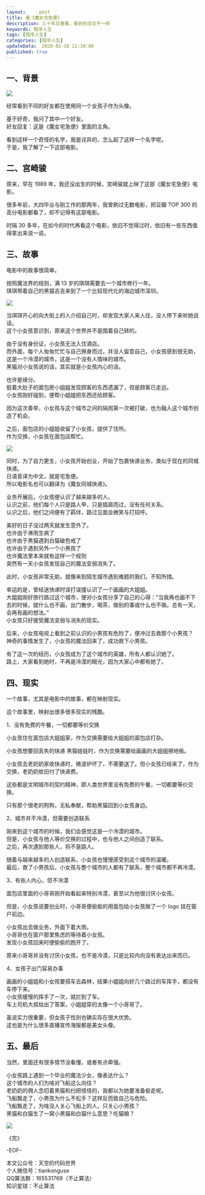 ```yaml
---   
layout:     post  
title: 看《魔女宅急便》
description: 三十年后重看，看到的完全不一样  
keywords: 程序人生  
tags: [程序人生]    
categories: [程序人生]  
updateData:  2020-02-18 21:30:00  
published: true  
---  
```



## 一、背景  


![](http://res.tiankonguse.com/images/2020/06/15/001.png)  


经常看到不同的好友都在使用同一个女孩子作为头像。  


基于好奇，我问了其中一个好友。  
好友回复：这是《魔女宅急便》里面的主角。  


看到这样一个奇怪的名字，我是诧异的，怎么起了这样一个名字呢。  
于是，我了解了一下这部电影。  


## 二、宫崎骏  


原来，早在 1989 年，我还没出生的时候，宫崎骏就上映了这部《魔女宅急便》电影。  


很多年前，大四毕业与刚工作的那两年，我曾刷过无数电影，把豆瓣 TOP 300 的高分电影都看了，却不记得有这部电影。  


时隔 30 多年，在如今的时代再看这个电影，依旧不觉得过时，依旧有一些东西值得拿出来说一说。  


## 三、故事  


电影中的故事很简单。  


按照魔法界的规则，满 13 岁的琪琪需要去一个城市修行一年。  
琪琪带着自己的黑猫吉吉来到了一个比较现代化的海边城市深圳。  


![](http://res.tiankonguse.com/images/2020/06/15/004.png)  


当琪琪开心的向大街上的人介绍自己时，却发现大家人来人往，没人停下来听她说话。  
这个小女孩意识到，原来这个世界并不是围着自己转的。  


由于没有身份证，小女孩无法入住酒店。  
而外面，每个人匆匆忙忙与自己擦身而过，并没人留意自己，小女孩感到很无助，这是一个冷漠的城市，这是一个没有人情味的城市。  
黑猫对小女孩说的话，其实就是小女孩内心的话。  


也许是缘分。  
挺着大肚子的面包房小姐姐发现顾客的东西遗漏了，但是顾客已走远。  
小女孩刚好碰到，便帮小姐姐把东西还给顾客。  


因为这次善举，小女孩与这个城市之间的隔阂第一次被打破，也为融入这个城市创造了机会。  


之后，面包店的小姐姐收留了小女孩，提供了住所。  
作为交换，小女孩在面包店帮忙。  


![](http://res.tiankonguse.com/images/2020/06/15/001.png)  


同时，为了自力更生，小女孩开始创业，开始了包裹快递业务，类似于现在的同城快递。  
日语音译为中文，就是宅急便。  
所以电影名也可以翻译为《魔女同城快递》。  


业务开展后，小女孩便认识了越来越多的人。  
认识之前，他们每个人只是路人甲，只是插肩而过，没有任何关系。  
认识之后，他们之间便有了羁绊，路过见面会微笑与打招呼。  


美好的日子没过两天就发生意外了。  
也许由于淋雨生病了  
也许由于黑猫遇到白猫破色戒了  
也许由于遇到另外一个小男孩了  
也许魔法里本来就有这样一个规则  
突然有一天小女孩发现自己的魔法变弱消失了。  


此时，小女孩非常无助，就像来到陌生城市遇到难题的我们，不知所措。  


幸运的是，曾经送快递时误打误撞认识了一个画画的大姐姐。  
大姐姐刚好旅行路过这个城市，便对小女孩分享了自己的心得：“当我再也画不下去的时候，就什么也不画，出门散步，喝茶，做别的事或什么也不做。总有一天，会再有画的想法。”  
小女孩只好接受魔法变弱与消失的现实。  


后来，小女孩电视上看到之前认识的小男孩有危险了，便冲过去救那个小男孩？  
神奇的事情发生了，小女孩的魔法回来了，成功救下小男孩。  


有了这一次的经历，小女孩成为了这个城市的英雄，所有人都认识她了。  
路上，大家看到她时，不再是冷漠的眼光，因为大家心中都有她了。  


## 四、现实   


一个故事，尤其是电影中的故事，都在映射现实。  


这个故事里，映射出很多很多现实的残酷。  


1、没有免费的午餐，一切都要等价交换  


小女孩住在面包店大姐姐家，作为交换需要给大姐姐的面包店打杂。  


小女孩想要回丢失的快递 黑猫娃娃时，作为交换需要给画画的大姐姐擦地板。   


小女孩去老奶奶家收快递时，微波炉坏了，不需要送了。但小女孩已经来了，作为交换，老奶奶依旧付了快递费。  


这些都是文明城市的契约精神，即人类世界里没有免费的午餐，一切都要等价交换。  


只有那个很老的狗狗，无私奉献，帮助黑猫回到小女孩身边。  


2、城市并不冷漠，但需要创造联系  


刚来到这个城市的时候，我们会感觉这是一个冷漠的城市。  
但是，小女孩与他人等价交换的过程中，也与他人之间创造了联系。  
之后，再次遇到那些人，将不是路人。  


随着与越来越多的人创造联系，小女孩也慢慢感受到这个城市的温暖。  
最后，救了小男孩后，小女孩与整个城市的人都有了联系，整个城市都不再冷漠。  


3、有些人内心，但不冷漠  


面包店里面的小哥哥刚开始看起来特别冷漠，甚至以为他很讨厌小女孩。  


但是，小女孩说要创业时，小哥哥便偷偷的用面包给小女孩做了一个 logo 挂在窗户前边。  


小女孩出去做业务，外面下着大雨。  
小哥哥也在窗户那里焦虑的等待着小女孩。  
发现小女孩回来时便偷偷的跑开了。  


原来小哥哥并没有讨厌小女孩，也不是冷漠，只是比较内向没有表达出来而已。  


4、女孩子出门容易办事  


画画的小姐姐和小女孩要搭车去森林，结果小姐姐向好几个路过的车挥手，都没有车停下来。  
小女孩缓慢的挥手了一次，就拦到了车。  
车上司机大叔给出了答案，小姐姐穿的太像一个小哥哥了。  


虽说实力很重要，但女孩子性别也确实存在很大优势。  
这也是为什么很多直播宣传海报都是美女头像。  


## 五、最后  


当然，里面还有很多情节没看懂，或者有点牵强。  


小女孩路上遇到一个毕业的魔法少女，像表达什么？  
这个城市的人们为啥对飞船这么向往？  
老奶奶的佣人念叨着黑猫和扫把怪怪的，我都以为她要准备偷走呢。  
飞船飘走了，小男孩为什么不松手？这样反而致自己与危险。  
飞船飘走了，为啥没人关心飞船上的人，只关心小男孩？  
黑猫和白猫生了一窝小黑猫和白猫什么意思？吃猫粮？  


![](http://res.tiankonguse.com/images/2020/06/15/003.png)  


《完》  


-EOF-  



本文公众号：天空的代码世界  
个人微信号：tiankonguse  
QQ算法群：165531769（不止算法）  
知识星球：不止算法  

